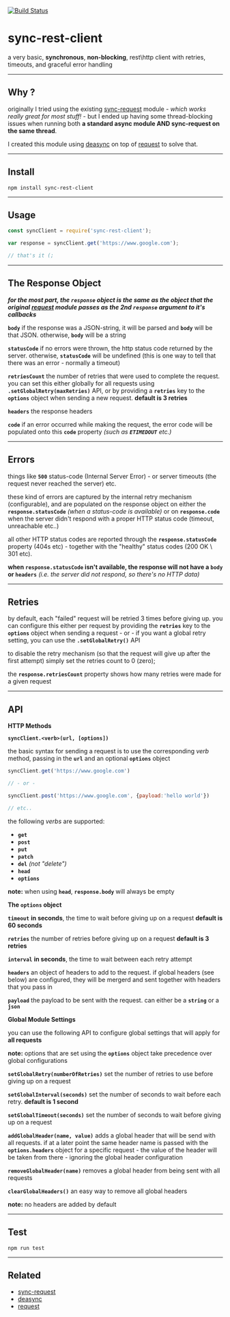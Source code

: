 [![Build Status](https://travis-ci.org/ujc/sync-rest-client.svg?branch=master)](https://travis-ci.org/ujc/sync-rest-client)

# sync-rest-client
a very basic, **synchronous**, **non-blocking**, rest\http client with retries, timeouts, and graceful error handling


---
## Why ?
originally I tried using the existing [sync-request](https://www.npmjs.com/package/sync-request) module - *which works really great for most stuff!* - but I ended up having some thread-blocking issues when running both **a standard async module AND sync-request on the same thread**.

I created this module using [deasync](https://www.npmjs.com/package/deasync) on top of [request](https://www.npmjs.com/package/request) to solve that.


---
## Install
```
npm install sync-rest-client
```


---
## Usage
```javascript
const syncClient = require('sync-rest-client');

var response = syncClient.get('https://www.google.com');

// that's it (;
```


---
## The Response Object
***for the most part, the **`response`** object is the same as the object that the original [request](https://www.npmjs.com/package/request) module passes as the 2nd **`response`** argument to it's callbacks***

**`body`** if the response was a JSON-string, it will be parsed and **`body`** will be that JSON. otherwise, **`body`** will be a string


**`statusCode`** if no errors were thrown, the http status code returned by the server. otherwise, **`statusCode`** will be undefined (this is one way to tell that there was an error - normally a timeout)


**`retriesCount`** the number of retries that were used to complete the request.
you can set this either globally for all requests using **`.setGlobalRetry(maxRetries)`** API, or by providing a **`retries`** key to the **`options`** object when sending a new request. **default is 3 retries**


**`headers`** the response headers


**`code`** if an error occurred while making the request, the error code will be populated onto this **`code`** property *(such as **`ETIMEDOUT`** etc.)*





---
## Errors
things like **`500`** status-code (Internal Server Error) - or server timeouts (the request never reached the server) etc.

these kind of errors are captured by the internal retry mechanism (configurable), and are populated on the response object on either the **`response.statusCode`** *(when a status-code is available)* or on **`response.code`** when the server didn't respond with a proper HTTP status code (timeout, unreachable etc..)

all other HTTP status codes are reported through the **`response.statusCode`** property (404s etc) - together with the "healthy" status codes (200 OK \ 301 etc).

**when **`response.statusCode`** isn't available, the response will not have a **`body`** or **`headers`**** *(i.e. the server did not respond, so there's no HTTP data)*





---
## Retries
by default, each "failed" request will be retried 3 times before giving up. you can configure this either per request by providing the **`retries`** key to the **`options`** object when sending a request - or - if you want a global retry setting, you can use the **`.setGlobalRetry()`** API

to disable the retry mechanism (so that the request will give up after the first attempt) simply set the retries count to 0 (zero);

the **`response.retriesCount`** property shows how many retries were made for a given request



---
## API

**HTTP Methods**

**`syncClient.<verb>(url, [options])`**

the basic syntax for sending a request is to use the corresponding *verb* method, passing in the **`url`** and an optional **`options`** object

```javascript
syncClient.get('https://www.google.com')

// - or -

syncClient.post('https://www.google.com', {payload:'hello world'})

// etc..
```

the following *verbs* are supported:
* **`get`**
* **`post`**
* **`put`**
* **`patch`**
* **`del`** *(not "delete")*
* **`head`**
* **`options`**

**note:** when using **`head`**, **`response.body`** will always be empty



**The **`options`** object**

**`timeout`** **in seconds**, the time to wait before giving up on a request **default is 60 seconds**

**`retries`** the number of retries before giving up on a request **default is 3 retries**

**`interval`** **in seconds**, the time to wait between each retry attempt

**`headers`** an object of headers to add to the request. if global headers (see below) are configured, they will be mergerd and sent together with headers that you pass in

**`payload`** the payload to be sent with the request. can either be a **`string`** or a **`json`**



**Global Module Settings**

you can use the following API to configure global settings that will apply for **all requests**

**note:** options that are set using the **`options`** object take precedence over global configurations

**`setGlobalRetry(numberOfRetries)`** set the number of retries to use before giving up on a request

**`setGlobalInterval(seconds)`** set the number of seconds to wait before each retry. **default is 1 second**

**`setGlobalTimeout(seconds)`** set the number of seconds to wait before giving up on a request

**`addGlobalHeader(name, value)`** adds a global header that will be send with all requests. if at a later point the same header name is passed with the **`options.headers`** object for a specific request - the value of the header will be taken from there - ignoring the global header configuration

**`removeGlobalHeader(name)`** removes a global header from being sent with all requests

**`clearGlobalHeaders()`** an easy way to remove all global headers

**note:** no headers are added by default



---
## Test
```
npm run test
```


---
## Related
* [sync-request](https://www.npmjs.com/package/sync-request)
* [deasync](https://www.npmjs.com/package/deasync)
* [request](https://www.npmjs.com/package/request)


